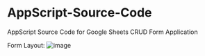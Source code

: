 # AppScript-Source-Code
AppScript Source Code for Google Sheets CRUD Form Application


Form Layout:
![image](https://user-images.githubusercontent.com/51284025/132168932-98e1346a-6542-40a4-8dcc-fe9ef29064ec.png)

